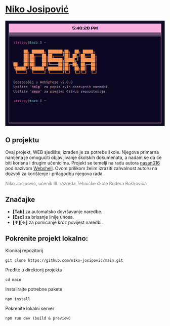   # [Niko Josipović](https://joska.vercel.app/)

<div align="center">
  <img alt="banner" src="https://github.com/n1ko-josipovic/main/blob/main/res/banner.png">
</div>

## O projektu
  Ovaj projekt, WEB sjedište, izrađen je za potrebe škole. Njegova primarna namjena je omogućiti objavljivanje školskih dokumenata, a nadam se da će biti korisna i drugim učenicima.
Projekt se temelji na radu autora <a href="https://github.com/nasan016">nasan016</a> pod nazivom <a href="https://github.com/nasan016/webshell">Webshell</a>.
Ovom prilikom želim izraziti zahvalnost autoru na dozvoli za korištenje i prilagodbu njegova rada.

<span style="color:grey">Niko Josipović, učenik III. razreda Tehničke škole Ruđera Boškovića</span>

## Značajke
* **[Tab]** za automatsko dovršavanje naredbe.
* **[Esc]** za brisanje linije unosa.
* **[↑][↓]** za pomicanje kroz povijest naredbi.

## Pokrenite projekt lokalno:
Kloniraj repozitorij
```shell
git clone https://github.com/n1ko-josipovic/main.git
```
Pređite u direktorij projekta
```shell
cd main
```
Instalirajte potrebne pakete
```shell
npm install
```
Pokrenite lokalni server
```shell
npm run dev (build & preview)
```
